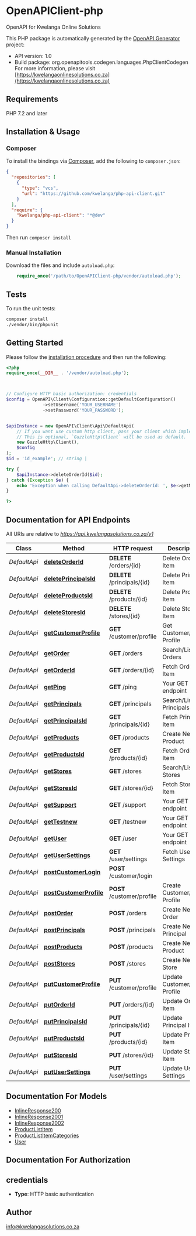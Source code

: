 # OpenAPIClient-php

OpenAPI for Kwelanga Online Solutions

This PHP package is automatically generated by the [OpenAPI Generator](https://openapi-generator.tech) project:

- API version: 1.0
- Build package: org.openapitools.codegen.languages.PhpClientCodegen
For more information, please visit [https://kwelangaonlinesolutions.co.za](https://kwelangaonlinesolutions.co.za)

## Requirements

PHP 7.2 and later

## Installation & Usage

### Composer

To install the bindings via [Composer](http://getcomposer.org/), add the following to `composer.json`:

```json
{
  "repositories": [
    {
      "type": "vcs",
      "url": "https://github.com/kwelanga/php-api-client.git"
    }
  ],
  "require": {
    "kwelanga/php-api-client": "*@dev"
  }
}
```

Then run `composer install`

### Manual Installation

Download the files and include `autoload.php`:

```php
    require_once('/path/to/OpenAPIClient-php/vendor/autoload.php');
```

## Tests

To run the unit tests:

```bash
composer install
./vendor/bin/phpunit
```

## Getting Started

Please follow the [installation procedure](#installation--usage) and then run the following:

```php
<?php
require_once(__DIR__ . '/vendor/autoload.php');



// Configure HTTP basic authorization: credentials
$config = OpenAPI\Client\Configuration::getDefaultConfiguration()
              ->setUsername('YOUR_USERNAME')
              ->setPassword('YOUR_PASSWORD');


$apiInstance = new OpenAPI\Client\Api\DefaultApi(
    // If you want use custom http client, pass your client which implements `GuzzleHttp\ClientInterface`.
    // This is optional, `GuzzleHttp\Client` will be used as default.
    new GuzzleHttp\Client(),
    $config
);
$id = 'id_example'; // string | 

try {
    $apiInstance->deleteOrderId($id);
} catch (Exception $e) {
    echo 'Exception when calling DefaultApi->deleteOrderId: ', $e->getMessage(), PHP_EOL;
}

?>
```

## Documentation for API Endpoints

All URIs are relative to *https://api.kwelangasolutions.co.za/v1*

Class | Method | HTTP request | Description
------------ | ------------- | ------------- | -------------
*DefaultApi* | [**deleteOrderId**](docs/Api/DefaultApi.md#deleteorderid) | **DELETE** /orders/{id} | Delete Order Item
*DefaultApi* | [**deletePrincipalsId**](docs/Api/DefaultApi.md#deleteprincipalsid) | **DELETE** /principals/{id} | Delete Principal Item
*DefaultApi* | [**deleteProductsId**](docs/Api/DefaultApi.md#deleteproductsid) | **DELETE** /products/{id} | Delete Product Item
*DefaultApi* | [**deleteStoresId**](docs/Api/DefaultApi.md#deletestoresid) | **DELETE** /stores/{id} | Delete Store Item
*DefaultApi* | [**getCustomerProfile**](docs/Api/DefaultApi.md#getcustomerprofile) | **GET** /customer/profile | Get Customer/Store Profile
*DefaultApi* | [**getOrder**](docs/Api/DefaultApi.md#getorder) | **GET** /orders | Search/List Orders
*DefaultApi* | [**getOrderId**](docs/Api/DefaultApi.md#getorderid) | **GET** /orders/{id} | Fetch Order Item
*DefaultApi* | [**getPing**](docs/Api/DefaultApi.md#getping) | **GET** /ping | Your GET endpoint
*DefaultApi* | [**getPrincipals**](docs/Api/DefaultApi.md#getprincipals) | **GET** /principals | Search/List Principals
*DefaultApi* | [**getPrincipalsId**](docs/Api/DefaultApi.md#getprincipalsid) | **GET** /principals/{id} | Fetch Principal Item
*DefaultApi* | [**getProducts**](docs/Api/DefaultApi.md#getproducts) | **GET** /products | Create New Product
*DefaultApi* | [**getProductsId**](docs/Api/DefaultApi.md#getproductsid) | **GET** /products/{id} | Fetch Order Item
*DefaultApi* | [**getStores**](docs/Api/DefaultApi.md#getstores) | **GET** /stores | Search/List Stores
*DefaultApi* | [**getStoresId**](docs/Api/DefaultApi.md#getstoresid) | **GET** /stores/{id} | Fetch Store Item
*DefaultApi* | [**getSupport**](docs/Api/DefaultApi.md#getsupport) | **GET** /support | Your GET endpoint
*DefaultApi* | [**getTestnew**](docs/Api/DefaultApi.md#gettestnew) | **GET** /testnew | Your GET endpoint
*DefaultApi* | [**getUser**](docs/Api/DefaultApi.md#getuser) | **GET** /user | Your GET endpoint
*DefaultApi* | [**getUserSettings**](docs/Api/DefaultApi.md#getusersettings) | **GET** /user/settings | Fetch User Settings
*DefaultApi* | [**postCustomerLogin**](docs/Api/DefaultApi.md#postcustomerlogin) | **POST** /customer/login | 
*DefaultApi* | [**postCustomerProfile**](docs/Api/DefaultApi.md#postcustomerprofile) | **POST** /customer/profile | Create Customer/Store Profile
*DefaultApi* | [**postOrder**](docs/Api/DefaultApi.md#postorder) | **POST** /orders | Create New Order
*DefaultApi* | [**postPrincipals**](docs/Api/DefaultApi.md#postprincipals) | **POST** /principals | Create New Principal
*DefaultApi* | [**postProducts**](docs/Api/DefaultApi.md#postproducts) | **POST** /products | Create New Product
*DefaultApi* | [**postStores**](docs/Api/DefaultApi.md#poststores) | **POST** /stores | Create New Store
*DefaultApi* | [**putCustomerProfile**](docs/Api/DefaultApi.md#putcustomerprofile) | **PUT** /customer/profile | Update Customer/Store Profile
*DefaultApi* | [**putOrderId**](docs/Api/DefaultApi.md#putorderid) | **PUT** /orders/{id} | Update Order Item
*DefaultApi* | [**putPrincipalsId**](docs/Api/DefaultApi.md#putprincipalsid) | **PUT** /principals/{id} | Update Principal Item
*DefaultApi* | [**putProductsId**](docs/Api/DefaultApi.md#putproductsid) | **PUT** /products/{id} | Update Product Item
*DefaultApi* | [**putStoresId**](docs/Api/DefaultApi.md#putstoresid) | **PUT** /stores/{id} | Update Store Item
*DefaultApi* | [**putUserSettings**](docs/Api/DefaultApi.md#putusersettings) | **PUT** /user/settings | Update User Settings


## Documentation For Models

 - [InlineResponse200](docs/Model/InlineResponse200.md)
 - [InlineResponse2001](docs/Model/InlineResponse2001.md)
 - [InlineResponse2002](docs/Model/InlineResponse2002.md)
 - [ProductListItem](docs/Model/ProductListItem.md)
 - [ProductListItemCategories](docs/Model/ProductListItemCategories.md)
 - [User](docs/Model/User.md)


## Documentation For Authorization



## credentials


- **Type**: HTTP basic authentication


## Author

info@kwelangasolutions.co.za

